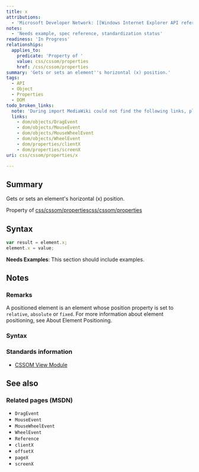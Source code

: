 ```yaml
---
title: x
attributions:
  - 'Microsoft Developer Network: [[Windows Internet Explorer API reference](http://msdn.microsoft.com/en-us/library/ie/hh828809%28v=vs.85%29.aspx) Article]'
notes:
  - 'Needs example, spec reference, standardization status'
readiness: 'In Progress'
relationships:
  applies_to:
    predicate: 'Property of '
    value: css/cssom/properties
    href: /css/cssom/properties
summary: 'Gets or sets an element''s horizontal (x) position.'
tags:
  - API
  - Object
  - Properties
  - DOM
todo_broken_links:
  note: 'During import MediaWiki could not find the following links, please fix and adjust this list.'
  links:
    - dom/objects/DragEvent
    - dom/objects/MouseEvent
    - dom/objects/MouseWheelEvent
    - dom/objects/WheelEvent
    - dom/properties/clientX
    - dom/properties/screenX
uri: css/cssom/properties/x

---
```

## <span>Summary</span>

Gets or sets an element's horizontal (x) position.

Property of [css/cssom/properties](/css/cssom/properties)[css/cssom/properties](/css/cssom/properties)

## <span>Syntax</span>

``` js
var result = element.x;
element.x = value;
```

**Needs Examples**: This section should include examples.

## <span>Notes</span>

### <span>Remarks</span>

A positioned element is an element whose position property is set to `relative`, `absolute` or `fixed`. For more information about element positioning, see About Element Positioning.

### <span>Syntax</span>

### <span>Standards information</span>

-   [CSSOM View Module](http://go.microsoft.com/fwlink/p/?linkid=199793)

## <span>See also</span>

### <span>Related pages (MSDN)</span>

-   `DragEvent`
-   `MouseEvent`
-   `MouseWheelEvent`
-   `WheelEvent`
-   `Reference`
-   `clientX`
-   `offsetX`
-   `pageX`
-   `screenX`
